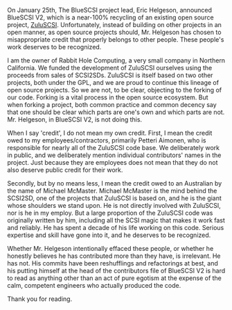 On January 25th, The BlueSCSI project lead, Eric Helgeson, announced BlueSCSI V2, which is a near-100% recycling of an existing open source project, [ZuluSCSI](https://github.com/ZuluSCSI/ZuluSCSI-firmware). Unfortunately, instead of building on other projects in an open manner, as open source projects should, Mr. Helgeson has chosen to misappropriate credit that properly belongs to other people. These people's work deserves to be recognized.

I am the owner of Rabbit Hole Computing, a very small company in Northern California. We funded the development of ZuluSCSI ourselves using the proceeds from sales of SCSI2SDs. ZuluSCSI is itself based on two other projects, both under the GPL, and we are proud to continue this lineage of open source projects. So we are not, to be clear, objecting to the forking of our code. Forking is a vital process in the open source ecosystem. But when forking a project, both common practice and common decency say that one should be clear which parts are one's own and which parts are not. Mr. Helgeson, in BlueSCSI V2, is not doing this.

When I say 'credit', I do not mean my own credit. First, I mean the credit owed to my employees/contractors, primarily Petteri Aimonen, who is responsible for nearly all of the ZuluSCSI code base. We deliberately work in public, and we deliberately mention individual contributors' names in the project. Just because they are employees does not mean that they do not also deserve public credit for their work.

Secondly, but by no means less, I mean the credit owed to an Australian by the name of Michael McMaster. Michael McMaster is the mind behind the SCSI2SD, one of the projects that ZuluSCSI is based on, and he is the giant whose shoulders we stand upon. He is not directly involved with ZuluSCSI, nor is he in my employ. But a large proportion of the ZuluSCSI code was originally written by him, including all the SCSI magic that makes it work fast and reliably. He has spent a decade of his life working on this code. Serious expertise and skill have gone into it, and he deserves to be recognized.

Whether Mr. Helgeson intentionally effaced these people, or whether he honestly believes he has contributed more than they have, is irrelevant. He has not. His commits have been reshufflings and refactorings at best, and his putting himself at the head of the contributors file of BlueSCSI V2 is hard to read as anything other than an act of pure egotism at the expense of the calm, competent engineers who actually produced the code.

Thank you for reading.
